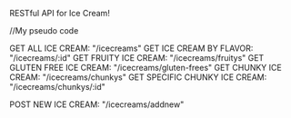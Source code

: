 RESTful API for Ice Cream!

//My pseudo code

GET ALL ICE CREAM: "/icecreams"
GET ICE CREAM BY FLAVOR: "/icecreams/:id"
GET FRUITY ICE CREAM: "/icecreams/fruitys"
GET GLUTEN FREE ICE CREAM: "/icecreams/gluten-frees"
GET CHUNKY ICE CREAM: "/icecreams/chunkys"
GET SPECIFIC CHUNKY ICE CREAM: "/icecreams/chunkys/:id"

POST NEW ICE CREAM: "/icecreams/addnew"